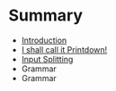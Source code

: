 # Summary

* [Introduction](intro.md)
* [I shall call it Printdown!](printdown.md)
* [Input Splitting](input_splitting.md)
* Grammar
* Grammar

